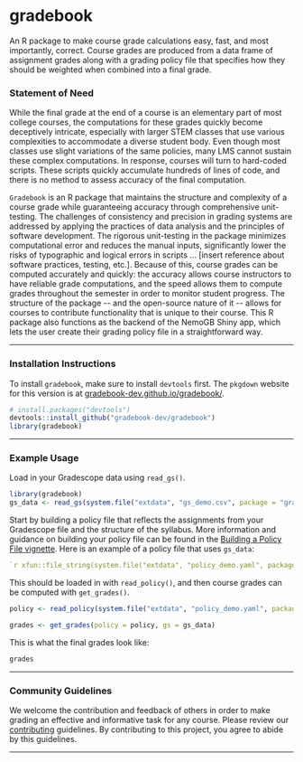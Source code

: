 # gradebook

An R package to make course grade calculations easy, fast, and most importantly,
correct. Course grades are produced from a data frame of assignment grades along
with a grading policy file that specifies how they should be weighted when
combined into a final grade.

### Statement of Need

While the final grade at the end of a course is an elementary part of most
college courses, the computations for these grades quickly become deceptively
intricate, especially with larger STEM classes that use various complexities to
accommodate a diverse student body. Even though most classes use slight
variations of the same policies, many LMS cannot sustain these complex
computations. In response, courses will turn to hard-coded scripts. These scripts
quickly accumulate hundreds of lines of code, and there is no method to assess
accuracy of the final computation. 

`Gradebook` is an R package that maintains the structure and complexity of a
course grade while guaranteeing accuracy through comprehensive unit-testing. The
challenges of consistency and precision in grading systems are addressed by
applying the practices of data analysis and the principles of software development.
The rigorous unit-testing in the package minimizes computational error and
reduces the manual inputs, significantly lower the risks of typographic and
logical errors in scripts ... [insert reference about software practices,
testing, etc.]. Because of this, course grades can be computed accurately and
quickly: the accuracy allows course instructors to have reliable grade
computations, and the speed allows them to compute grades throughout the semester
in order to monitor student progress. The structure of the package -- and the
open-source nature of it -- allows for courses to contribute functionality that
is unique to their course. This R package also functions as the backend of the
NemoGB Shiny app, which lets the user create their grading policy file in a
straightforward way. 

------------------------------------------------------------------------

### Installation Instructions

To install `gradebook`, make sure to install `devtools` first. The `pkgdown` website for this version is at [gradebook-dev.github.io/gradebook/](https://gradebook-dev.github.io/gradebook/).

``` r
# install.packages("devtools")
devtools::install_github("gradebook-dev/gradebook")
library(gradebook)
```

------------------------------------------------------------------------

### Example Usage

Load in your Gradescope data using `read_gs()`.
```r
library(gradebook)
gs_data <- read_gs(system.file("extdata", "gs_demo.csv", package = "gradebook"))
```

Start by building a policy file that reflects the assignments from your Gradescope file and the structure of the syllabus. 
More information and guidance on building your policy file can be found in the [Building a Policy File vignette](https://github.com/gradebook-dev/gradebook/blob/main/vignettes/policy-files.Rmd).
Here is an example of a policy file that uses `gs_data`:

```yaml
`r xfun::file_string(system.file("extdata", "policy_demo.yaml", package = "gradebook"))`
```

This should be loaded in with `read_policy()`, and then course grades can be computed with `get_grades()`.
```r
policy <- read_policy(system.file("extdata", "policy_demo.yaml", package = "gradebook"))

grades <- get_grades(policy = policy, gs = gs_data)
```

This is what the final grades look like:
```r
grades
```

------------------------------------------------------------------------

### Community Guidelines

We welcome the contribution and feedback of others in order to make grading an effective and informative task for any course. Please review our
[contributing](https://github.com/gradebook-dev/gradebook/blob/main/CONTRIBUTING.md) guidelines. By contributing to this project, you agree to abide by this guidelines.

------------------------------------------------------------------------

